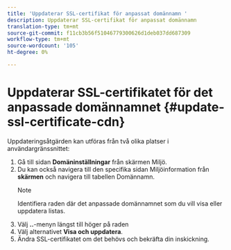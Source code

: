 ```yaml
---
title: 'Uppdaterar SSL-certifikat för anpassat domännamn '
description: Uppdaterar SSL-certifikat för anpassat domännamn
translation-type: tm+mt
source-git-commit: f11cb3b56f51046779300626d1deb037dd687309
workflow-type: tm+mt
source-wordcount: '105'
ht-degree: 0%

---
```


# Uppdaterar SSL-certifikatet för det anpassade domännamnet {#update-ssl-certificate-cdn}

Uppdateringsåtgärden kan utföras från två olika platser i användargränssnittet:

1. Gå till sidan **Domäninställningar** från skärmen Miljö.
1. Du kan också navigera till den specifika sidan Miljöinformation från **skärmen** och navigera till tabellen Domännamn.
   >[!NOTE]
   >Identifiera raden där det anpassade domännamnet som du vill visa eller uppdatera listas.
1. Välj **..**-menyn längst till höger på raden
1. Välj alternativet **Visa och uppdatera**.
1. Ändra SSL-certifikatet om det behövs och bekräfta din inskickning.
